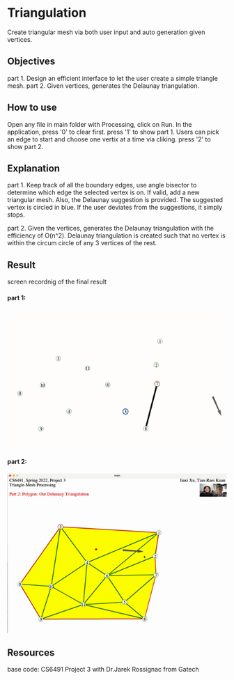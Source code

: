 # Triangulation

Create triangular mesh via both user input and auto generation given vertices.

## Objectives

part 1. Design an efficient interface to let the user create a simple triangle mesh. 
part 2. Given vertices, generates the Delaunay triangulation.

## How to use
Open any file in main folder with Processing, click on Run.
In the application, press '0' to clear first.
press '1' to show part 1. Users can pick an edge to start and choose one vertix at a time via cliking.
press '2' to show part 2. 

## Explanation
part 1.
Keep track of all the boundary edges, use angle bisector to determine which edge the selected vertex is on. If valid, add a new triangular mesh. Also, the Delaunay suggestion is provided. The suggested vertex is circled in blue. If the user deviates from the suggestions, it simply stops. 

part 2.
Given the vertices, generates the Delaunay triangulation with the efficiency of O(n^2). Delaunay triangulation is created such that no vertex is within the circum circle of any 3 vertices of the rest. 

## Result
screen recordnig of the final result

#### part 1: 
![result](part1_GUI.gif)


#### part 2: 
![result2](part2_Delaunay.gif)

## Resources
base code: CS6491 Project 3 with Dr.Jarek Rossignac from Gatech


